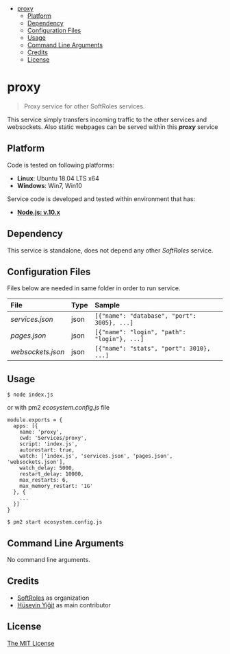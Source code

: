 - [proxy](#proxy)
  - [Platform](#platform)
  - [Dependency](#dependency)
  - [Configuration Files](#configuration-files)
  - [Usage](#usage)
  - [Command Line Arguments](#command-line-arguments)
  - [Credits](#credits)
  - [License](#license)

# proxy 
> Proxy service for other SoftRoles services. 

This service simply transfers incoming traffic to the other services and websockets. Also static webpages can be served within this __*proxy*__ service

## Platform

Code is tested on following platforms:
 - **Linux**: Ubuntu 18.04 LTS x64
 - **Windows**: Win7, Win10

Service code is developed and tested within environment that has:

 - **[Node.js: v.10.x](https://nodejs.org/dist/latest-v10.x/)**

## Dependency
 
 This service is standalone, does not depend any other *SoftRoles* service.

## Configuration Files

Files below are needed in same folder in order to run service.

| File              | Type | Sample                               |
| :---------------- | :--- | :----------------------------------- |
| *services.json*   | json | `[{"name": "database", "port": 3005}, ...]` |
| *pages.json*      | json | `[{"name": "login", "path": "login"}, ...]` |
| *websockets.json* | json | `[{"name": "stats", "port": 3010}, ...]`    |


## Usage

`$ node index.js`

or with pm2 *ecosystem.config.js* file

```
module.exports = {
  apps: [{
    name: 'proxy',
    cwd: 'Services/proxy',
    script: 'index.js',
    autorestart: true,
    watch: ['index.js', 'services.json', 'pages.json', 'websockets.json'],
    watch_delay: 5000,
    restart_delay: 10000,
    max_restarts: 6,
    max_memory_restart: '1G'
  }, {
    ...
  }]
}
```

`$ pm2 start ecosystem.config.js`

## Command Line Arguments

No command line arguments.

## Credits

  - [SoftRoles](http://github.com/softroles) as organization
  - [Hüseyin Yiğit](http://github.com/yigithsyn) as main contributor

## License

[The MIT License](http://opensource.org/licenses/MIT)